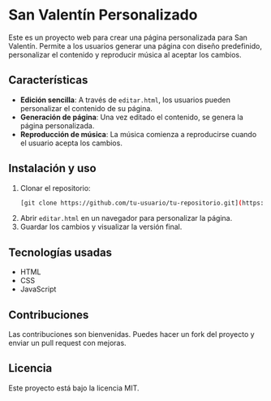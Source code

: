 # San Valentín Personalizado

Este es un proyecto web para crear una página personalizada para San Valentín. Permite a los usuarios generar una página con diseño predefinido, personalizar el contenido y reproducir música al aceptar los cambios.

## Características
- **Edición sencilla**: A través de `editar.html`, los usuarios pueden personalizar el contenido de su página.
- **Generación de página**: Una vez editado el contenido, se genera la página personalizada.
- **Reproducción de música**: La música comienza a reproducirse cuando el usuario acepta los cambios.

## Instalación y uso
1. Clonar el repositorio:
   ```bash
   [git clone https://github.com/tu-usuario/tu-repositorio.git](https://github.com/JaimeTR/misanvalentin.git)
   ```
2. Abrir `editar.html` en un navegador para personalizar la página.
3. Guardar los cambios y visualizar la versión final.

## Tecnologías usadas
- HTML
- CSS
- JavaScript

## Contribuciones
Las contribuciones son bienvenidas. Puedes hacer un fork del proyecto y enviar un pull request con mejoras.

## Licencia
Este proyecto está bajo la licencia MIT.
